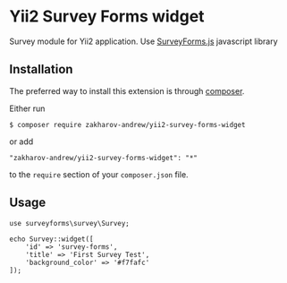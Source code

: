 # Yii2 Survey Forms widget
Survey module for Yii2 application. Use [SurveyForms.js](https://github.com/ZakharovAndrew/Survey-Forms) javascript library

## Installation

The preferred way to install this extension is through [composer](http://getcomposer.org/download/).

Either run

```
$ composer require zakharov-andrew/yii2-survey-forms-widget
```
or add

```
"zakharov-andrew/yii2-survey-forms-widget": "*"
```

to the ```require``` section of your ```composer.json``` file.

## Usage

```
use surveyforms\survey\Survey;

echo Survey::widget([
    'id' => 'survey-forms',
    'title' => 'First Survey Test',
    'background_color' => '#f7fafc'
]);
```
